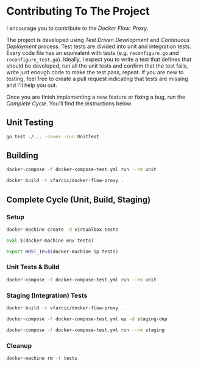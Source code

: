 # Contributing To The Project

I encourage you to contribute to the *Docker Flow: Proxy*.

The project is developed using *Test Driven Development* and *Continuous Deployment* process. Test tests are divided into unit and integration tests. Every code file has an equivalent with tests (e.g. `reconfigure.go` and `reconfigure_test.go`). Ideally, I expect you to write a test that defines that should be developed, run all the unit tests and confirm that the test fails, write just enough code to make the test pass, repeat. If you are new to testing, feel free to create a pull request indicating that tests are missing and I'll help you out.

Once you are finish implementing a new feature or fixing a bug, run the *Complete Cycle*. You'll find the instructions below.

## Unit Testing

```bash
go test ./... -cover -run UnitTest
```

## Building

```bash
docker-compose -f docker-compose-test.yml run --rm unit

docker build -t vfarcic/docker-flow-proxy .
```

## Complete Cycle (Unit, Build, Staging)

### Setup

```bash
docker-machine create -d virtualbox tests

eval $(docker-machine env tests)

export HOST_IP=$(docker-machine ip tests)
```

### Unit Tests & Build

```bash
docker-compose -f docker-compose-test.yml run --rm unit
```

### Staging (Integration) Tests

```bash
docker build -t vfarcic/docker-flow-proxy .

docker-compose -f docker-compose-test.yml up -d staging-dep

docker-compose -f docker-compose-test.yml run --rm staging
```

### Cleanup

```bash
docker-machine rm -f tests
```
